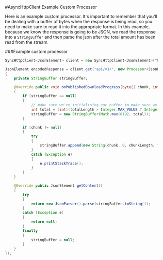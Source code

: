 #AsyncHttpClient Example Custom Processor

Here is an example custom processor. It's important to remember that you'll be dealing with a buffer of bytes when the response is being read, so you need to make sure to read it into the appropriate format. In this example, because we know the response is going to be JSON, we read the response into a `StringBuffer` and then parse the json after the total amount has been read from the stream.

###Example custom processor

```java
SyncHttpClient<JsonElement> client = new SyncHttpClient<JsonElement>("http://example.com");

JsonElement encodedResponse = client.get("api/v1/", new Processor<JsonElement>()
{
	private StringBuffer stringBuffer;

	@Override public void onPublishedDownloadProgress(byte[] chunk, int chunkLength, long totalProcessed, long totalLength)
	{
 		if (stringBuffer == null)
 		{
 			// make sure we're initialising our buffer to make sure we dont run out of memory
			int total = (int)(totalLength > Integer.MAX_VALUE ? Integer.MAX_VALUE : totalLength);
			stringBuffer = new StringBuffer(Math.max(8192, total));
		}

		if (chunk != null)
		{
			try
			{
				stringBuffer.append(new String(chunk, 0, chunkLength, "UTF-8").);
			}
			catch (Exception e)
			{
				e.printStackTrace();
			}
 		}
	}

	@Override public JsonElement getContent()
	{
		try
		{
 			return new JsonParser().parse(stringBuffer.toString());
 		}
 		catch (Exception e)
 		{
 			return null;
 		}
 		finally
 		{
 			stringBuffer = null;
 		}
	}
});
```